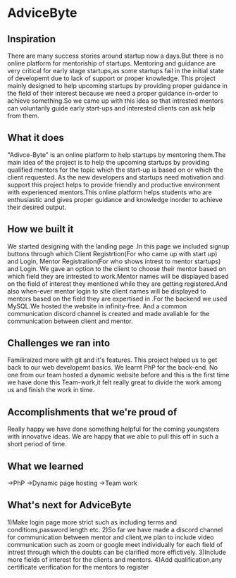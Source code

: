 # AdviceByte


## Inspiration
There are many success stories around startup now a days.But there is no online platform for mentoriship of startups. Mentoring and guidance are very critical for early stage startups,as some startups fail in the initial state of developemt due to lack of support or proper knowledge. This project mainly designed to help upcoming startups by providing proper guidance in the field of their interest because we need a proper guidance in-order to achieve something.So we came up with this idea so that intrested mentors can voluntarily guide early start-ups and interested clients can ask help from them.

## What it does
"Adivce-Byte" is an online platform to help startups by mentoring them.The main idea of the project is to help the upcoming startups by providing qualified mentors for the topic which the start-up is based on or which the client requested.
As the new developers and startups need motivation and support this project helps to provide friendly and productive environment with experienced mentors.This online platform helps students who are enthusiastic and gives proper guidance 
and knowledge inorder to achieve their desired output.

## How we built it
We started designing with the landing page .In this page we included signup buttons through which Client Registrtion(For who came up with start up) and Login, Mentor Registration(For who shows intrest to mentor startups) and Login.
We gave an option to the client to choose their mentor based on which field they are intrested to work.Mentor names will be displayed based on the field of interest they mentioned while they are getting registered.And also when-ever mentor login to site client names will be displayed to mentors based on the field they are expertised in .For the backend we used MySQL.We hosted the website in infinity-free. And a common communication discord channel is created and made avaliable for the communication between client and mentor.

## Challenges we ran into
Familiraized more with git and it's features.
This project helped us to get back to our web developemt basics.
We learnt PhP for the back-end.
No one from our team hosted a dynamic website before and this is the first time we have done this
Team-work,it felt really great to divide the work among us and finish the work in time.

## Accomplishments that we're proud of
Really  happy we have done something helpful for the coming youngsters with innovative ideas.
We are happy that we able to pull this off in such a short period of time.

## What we learned
->PhP
->Dynamic page hosting
->Team work

## What's next for AdviceByte
1)Make login page more strict such as including terms and conditions,password length etc.
2)So far we have made a discord channel for communication between mentor and client,we plan to include video communication such as zoom or google meet individually for each field of intrest through which the doubts can be clarified more effictively.
3)Include more fields of interest for the clients and mentors.
4)Add qualification,any certificate verification for the mentors to register
